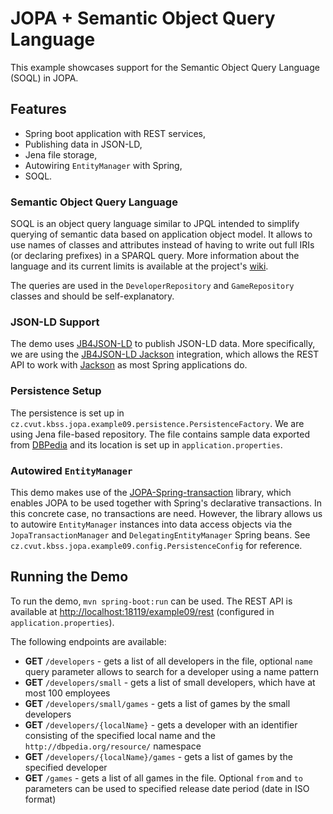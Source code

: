 # JOPA + Semantic Object Query Language

This example showcases support for the Semantic Object Query Language (SOQL) in JOPA.

## Features

* Spring boot application with REST services,
* Publishing data in JSON-LD,
* Jena file storage,
* Autowiring `EntityManager` with Spring,
* SOQL.

### Semantic Object Query Language

SOQL is an object query language similar to JPQL intended to simplify querying of semantic data based on application object model.
It allows to use names of classes and attributes instead of having to write out full IRIs (or declaring prefixes) in a SPARQL query.
More information about the language and its current limits is available at the project's [wiki](https://github.com/kbss-cvut/jopa/wiki/Semantic-Object-Query-Language).

The queries are used in the `DeveloperRepository` and `GameRepository` classes and should be self-explanatory.

### JSON-LD Support

The demo uses [JB4JSON-LD](https://github.com/kbss-cvut/jb4jsonld) to publish JSON-LD data. More specifically,
we are using the [JB4JSON-LD Jackson](https://github.com/kbss-cvut/jb4jsonld-jackson) integration, which allows the
REST API to work with [Jackson](https://github.com/FasterXML/jackson) as most Spring applications do.


### Persistence Setup

The persistence is set up in `cz.cvut.kbss.jopa.example09.persistence.PersistenceFactory`. We are using Jena file-based repository.
The file contains sample data exported from [DBPedia](https://dbpedia.org) and its location is set up in `application.properties`.

### Autowired `EntityManager`

This demo makes use of the [JOPA-Spring-transaction](https://github.com/ledsoft/jopa-spring-transaction) library, 
which enables JOPA to be used together with Spring's declarative transactions. In this concrete case, no transactions
are need. However, the library allows us to autowire `EntityManager` instances into data access objects via the
 `JopaTransactionManager` and `DelegatingEntityManager` Spring beans. 
 See `cz.cvut.kbss.jopa.example09.config.PersistenceConfig` for reference.

## Running the Demo

To run the demo, `mvn spring-boot:run` can be used. The REST API is available at [http://localhost:18119/example09/rest](http://localhost:18119/example09/rest)
(configured in `application.properties`).

The following endpoints are available:

* **GET** `/developers` - gets a list of all developers in the file, optional `name` query parameter allows to search for a developer using a name pattern
* **GET** `/developers/small` - gets a list of small developers, which have at most 100 employees
* **GET** `/developers/small/games` - gets a list of games by the small developers
* **GET** `/developers/{localName}` - gets a developer with an identifier consisting of the specified local name and the `http://dbpedia.org/resource/` namespace
* **GET** `/developers/{localName}/games` - gets a list of games by the specified developer
* **GET** `/games` - gets a list of all games in the file. Optional `from` and `to` parameters can be used to specified release date period (date in ISO format)



